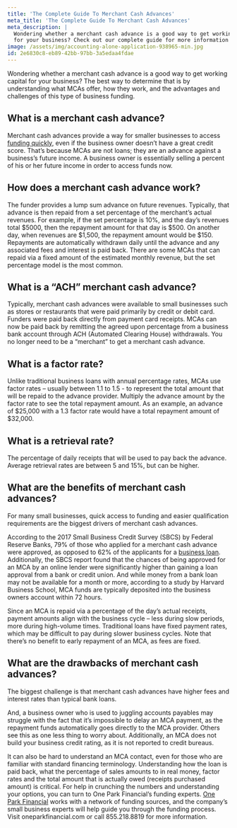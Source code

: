 ```yaml
---
title: 'The Complete Guide To Merchant Cash Advances'
meta_title: 'The Complete Guide To Merchant Cash Advances'
meta_description: |
  Wondering whether a merchant cash advance is a good way to get working capital
  for your business? Check out our complete guide for more information!
image: /assets/img/accounting-alone-application-938965-min.jpg
id: 2e6830c8-eb89-42bb-97bb-3a5edaa4fdae
---
```

Wondering whether a merchant cash advance is a good way to get working capital for your business?
The best way to determine that is by understanding what MCAs offer, how they work, and the
advantages and challenges of this type of business funding.

## What is a merchant cash advance?

Merchant cash advances provide a way for smaller businesses to access [funding quickly](https://www.oneparkfinancial.com/pre-qualification), even if the
business owner doesn’t have a great credit score. That’s because MCAs are not loans; they are an
advance against a business’s future income. A business owner is essentially selling a percent of his or her
future income in order to access funds now.

## How does a merchant cash advance work?

The funder provides a lump sum advance on future revenues. Typically, that advance is then repaid from
a set percentage of the merchant’s actual revenues. For example, if the set percentage is 10%, and the
day’s revenues total $5000, then the repayment amount for that day is $500. On another day, when
revenues are $1,500, the repayment amount would be $150. Repayments are automatically withdrawn
daily until the advance and any associated fees and interest is paid back. There are some MCAs that can
repaid via a fixed amount of the estimated monthly revenue, but the set percentage model is the most
common.

## What is a “ACH” merchant cash advance?

Typically, merchant cash advances were available to small businesses such as stores or restaurants that
were paid primarily by credit or debit card. Funders were paid back directly from payment card receipts.
MCAs can now be paid back by remitting the agreed upon percentage from a business bank account
through ACH (Automated Clearing House) withdrawals. You no longer need to be a “merchant” to get a
merchant cash advance.

## What is a factor rate?

Unlike traditional business loans with annual percentage rates, MCAs use factor rates – usually between
1.1 to 1.5 - to represent the total amount that will be repaid to the advance provider. Multiply the
advance amount by the factor rate to see the total repayment amount. As an example, an advance of
$25,000 with a 1.3 factor rate would have a total repayment amount of $32,000.

## What is a retrieval rate?

The percentage of daily receipts that will be used to pay back the advance. Average retrieval rates are
between 5 and 15%, but can be higher.

## What are the benefits of merchant cash advances?

For many small businesses, quick access to funding and easier qualification requirements are the biggest
drivers of merchant cash advances.

According to the 2017 Small Business Credit Survey (SBCS) by Federal Reserve Banks, 79% of those who
applied for a merchant cash advance were approved, as opposed to 62% of the applicants for a [business
loan](https://www.oneparkfinancial.com/blog/mca-alternative-to-business-loan). Additionally, the SBCS report found that the chances of being approved for an MCA by an online
lender were significantly higher than gaining a loan approval from a bank or credit union. And while
money from a bank loan may not be available for a month or more, according to a study by Harvard
Business School, MCA funds are typically deposited into the business owners account within 72 hours.

Since an MCA is repaid via a percentage of the day’s actual receipts, payment amounts align with the
business cycle – less during slow periods, more during high-volume times. Traditional loans have fixed
payment rates, which may be difficult to pay during slower business cycles. Note that there’s no benefit
to early repayment of an MCA, as fees are fixed.

## What are the drawbacks of merchant cash advances?

The biggest challenge is that merchant cash advances have higher fees and interest rates than typical
bank loans.

And, a business owner who is used to juggling accounts payables may struggle with the fact that it’s
impossible to delay an MCA payment, as the repayment funds automatically goes directly to the MCA
provider. Others see this as one less thing to worry about. Additionally, an MCA does not build your
business credit rating, as it is not reported to credit bureaus.

It can also be hard to understand an MCA contact, even for those who are familiar with standard
financing terminology. Understanding how the loan is paid back, what the percentage of sales amounts
to in real money, factor rates and the total amount that is actually owed (receipts purchased amount) is
critical. For help in crunching the numbers and understanding your options, you can turn to One Park
Financial’s funding experts. [One Park Financial](https://www.oneparkfinancial.com/) works with a network of funding sources, and the
company’s small business experts will help guide you through the funding process. Visit
oneparkfinancial.com or call 855.218.8819 for more information.